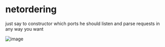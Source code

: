 # netordering

just say to constructor which ports he should listen and parse requests in any way you want

![image](https://user-images.githubusercontent.com/81014877/225270939-415352c0-2734-498b-bebd-8f5f3ccfa822.png)
